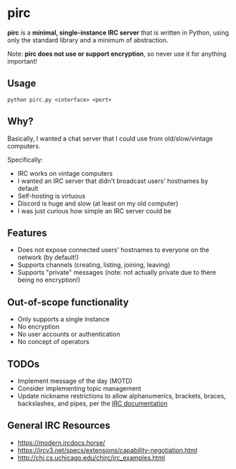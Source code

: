 # pirc
**pirc** is a **minimal, single-instance IRC server** that is written in Python, using only the standard library and a minimum of abstraction.

Note: **pirc does not use or support encryption**, so never use it for anything important!

## Usage
```
python pirc.py <interface> <port>
```

## Why?
Basically, I wanted a chat server that I could use from old/slow/vintage computers.

Specifically:

* IRC works on vintage computers
* I wanted an IRC server that didn't broadcast users' hostnames by default
* Self-hosting is virtuous
* Discord is huge and slow (at least on my old computer)
* I was just curious how simple an IRC server could be

## Features
* Does not expose connected users' hostnames to everyone on the network (by default!)
* Supports channels (creating, listing, joining, leaving)
* Supports "private" messages (note: not actually private due to there being no encryption!)

## Out-of-scope functionality
* Only supports a single instance
* No encryption
* No user accounts or authentication
* No concept of operators

## TODOs
* Implement message of the day (MOTD)
* Consider implementing topic management
* Update nickname restrictions to allow alphanumerics, brackets, braces, backslashes, and pipes, per the [IRC documentation](https://modern.ircdocs.horse/#nick-message)

## General IRC Resources
* https://modern.ircdocs.horse/
* https://ircv3.net/specs/extensions/capability-negotiation.html
* http://chi.cs.uchicago.edu/chirc/irc_examples.html
